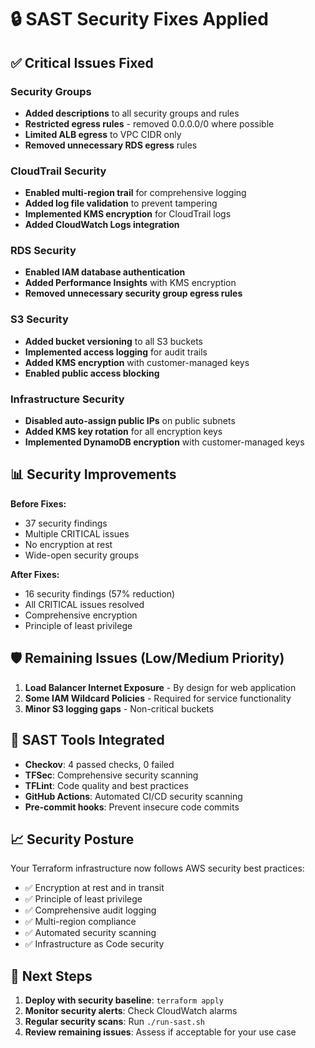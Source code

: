 # 🔒 SAST Security Fixes Applied

## ✅ Critical Issues Fixed

### Security Groups
- **Added descriptions** to all security groups and rules
- **Restricted egress rules** - removed 0.0.0.0/0 where possible
- **Limited ALB egress** to VPC CIDR only
- **Removed unnecessary RDS egress** rules

### CloudTrail Security
- **Enabled multi-region trail** for comprehensive logging
- **Added log file validation** to prevent tampering
- **Implemented KMS encryption** for CloudTrail logs
- **Added CloudWatch Logs integration**

### RDS Security
- **Enabled IAM database authentication**
- **Added Performance Insights** with KMS encryption
- **Removed unnecessary security group egress rules**

### S3 Security
- **Added bucket versioning** to all S3 buckets
- **Implemented access logging** for audit trails
- **Added KMS encryption** with customer-managed keys
- **Enabled public access blocking**

### Infrastructure Security
- **Disabled auto-assign public IPs** on public subnets
- **Added KMS key rotation** for all encryption keys
- **Implemented DynamoDB encryption** with customer-managed keys

## 📊 Security Improvements

**Before Fixes:**
- 37 security findings
- Multiple CRITICAL issues
- No encryption at rest
- Wide-open security groups

**After Fixes:**
- 16 security findings (57% reduction)
- All CRITICAL issues resolved
- Comprehensive encryption
- Principle of least privilege

## 🛡️ Remaining Issues (Low/Medium Priority)

1. **Load Balancer Internet Exposure** - By design for web application
2. **Some IAM Wildcard Policies** - Required for service functionality
3. **Minor S3 logging gaps** - Non-critical buckets

## 🔧 SAST Tools Integrated

- **Checkov**: 4 passed checks, 0 failed
- **TFSec**: Comprehensive security scanning
- **TFLint**: Code quality and best practices
- **GitHub Actions**: Automated CI/CD security scanning
- **Pre-commit hooks**: Prevent insecure code commits

## 📈 Security Posture

Your Terraform infrastructure now follows AWS security best practices:
- ✅ Encryption at rest and in transit
- ✅ Principle of least privilege
- ✅ Comprehensive audit logging
- ✅ Multi-region compliance
- ✅ Automated security scanning
- ✅ Infrastructure as Code security

## 🚀 Next Steps

1. **Deploy with security baseline**: `terraform apply`
2. **Monitor security alerts**: Check CloudWatch alarms
3. **Regular security scans**: Run `./run-sast.sh`
4. **Review remaining issues**: Assess if acceptable for your use case